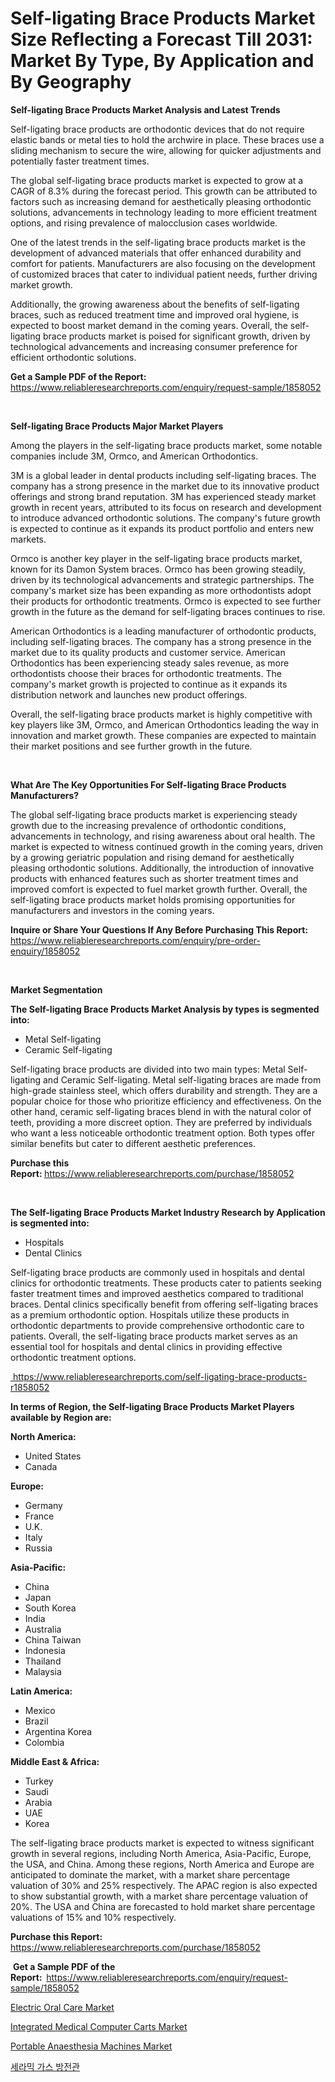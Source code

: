 <p><h1>Self-ligating Brace Products Market Size Reflecting a Forecast Till 2031: Market By Type, By Application and By Geography</h1></p><p><strong>Self-ligating Brace Products Market Analysis and Latest Trends</strong></p>
<p><p>Self-ligating brace products are orthodontic devices that do not require elastic bands or metal ties to hold the archwire in place. These braces use a sliding mechanism to secure the wire, allowing for quicker adjustments and potentially faster treatment times.</p><p>The global self-ligating brace products market is expected to grow at a CAGR of 8.3% during the forecast period. This growth can be attributed to factors such as increasing demand for aesthetically pleasing orthodontic solutions, advancements in technology leading to more efficient treatment options, and rising prevalence of malocclusion cases worldwide.</p><p>One of the latest trends in the self-ligating brace products market is the development of advanced materials that offer enhanced durability and comfort for patients. Manufacturers are also focusing on the development of customized braces that cater to individual patient needs, further driving market growth.</p><p>Additionally, the growing awareness about the benefits of self-ligating braces, such as reduced treatment time and improved oral hygiene, is expected to boost market demand in the coming years. Overall, the self-ligating brace products market is poised for significant growth, driven by technological advancements and increasing consumer preference for efficient orthodontic solutions.</p></p>
<p><strong>Get a Sample PDF of the Report:&nbsp;</strong> <a href="https://www.reliableresearchreports.com/enquiry/request-sample/1858052">https://www.reliableresearchreports.com/enquiry/request-sample/1858052</a></p>
<p>&nbsp;</p>
<p><strong>Self-ligating Brace Products Major Market Players</strong></p>
<p><p>Among the players in the self-ligating brace products market, some notable companies include 3M, Ormco, and American Orthodontics.</p><p>3M is a global leader in dental products including self-ligating braces. The company has a strong presence in the market due to its innovative product offerings and strong brand reputation. 3M has experienced steady market growth in recent years, attributed to its focus on research and development to introduce advanced orthodontic solutions. The company's future growth is expected to continue as it expands its product portfolio and enters new markets.</p><p>Ormco is another key player in the self-ligating brace products market, known for its Damon System braces. Ormco has been growing steadily, driven by its technological advancements and strategic partnerships. The company's market size has been expanding as more orthodontists adopt their products for orthodontic treatments. Ormco is expected to see further growth in the future as the demand for self-ligating braces continues to rise.</p><p>American Orthodontics is a leading manufacturer of orthodontic products, including self-ligating braces. The company has a strong presence in the market due to its quality products and customer service. American Orthodontics has been experiencing steady sales revenue, as more orthodontists choose their braces for orthodontic treatments. The company's market growth is projected to continue as it expands its distribution network and launches new product offerings.</p><p>Overall, the self-ligating brace products market is highly competitive with key players like 3M, Ormco, and American Orthodontics leading the way in innovation and market growth. These companies are expected to maintain their market positions and see further growth in the future.</p></p>
<p>&nbsp;</p>
<p><strong>What Are The Key Opportunities For Self-ligating Brace Products Manufacturers?</strong></p>
<p><p>The global self-ligating brace products market is experiencing steady growth due to the increasing prevalence of orthodontic conditions, advancements in technology, and rising awareness about oral health. The market is expected to witness continued growth in the coming years, driven by a growing geriatric population and rising demand for aesthetically pleasing orthodontic solutions. Additionally, the introduction of innovative products with enhanced features such as shorter treatment times and improved comfort is expected to fuel market growth further. Overall, the self-ligating brace products market holds promising opportunities for manufacturers and investors in the coming years.</p></p>
<p><strong>Inquire or Share Your Questions If Any Before Purchasing This Report:</strong> <a href="https://www.reliableresearchreports.com/enquiry/pre-order-enquiry/1858052">https://www.reliableresearchreports.com/enquiry/pre-order-enquiry/1858052</a></p>
<p>&nbsp;</p>
<p><strong>Market Segmentation</strong></p>
<p><strong>The Self-ligating Brace Products Market Analysis by types is segmented into:</strong></p>
<p><ul><li>Metal Self-ligating</li><li>Ceramic Self-ligating</li></ul></p>
<p><p>Self-ligating brace products are divided into two main types: Metal Self-ligating and Ceramic Self-ligating. Metal self-ligating braces are made from high-grade stainless steel, which offers durability and strength. They are a popular choice for those who prioritize efficiency and effectiveness. On the other hand, ceramic self-ligating braces blend in with the natural color of teeth, providing a more discreet option. They are preferred by individuals who want a less noticeable orthodontic treatment option. Both types offer similar benefits but cater to different aesthetic preferences.</p></p>
<p><strong>Purchase this Report:&nbsp;</strong><a href="https://www.reliableresearchreports.com/purchase/1858052">https://www.reliableresearchreports.com/purchase/1858052</a></p>
<p>&nbsp;</p>
<p><strong>The Self-ligating Brace Products Market Industry Research by Application is segmented into:</strong></p>
<p><ul><li>Hospitals</li><li>Dental Clinics</li></ul></p>
<p><p>Self-ligating brace products are commonly used in hospitals and dental clinics for orthodontic treatments. These products cater to patients seeking faster treatment times and improved aesthetics compared to traditional braces. Dental clinics specifically benefit from offering self-ligating braces as a premium orthodontic option. Hospitals utilize these products in orthodontic departments to provide comprehensive orthodontic care to patients. Overall, the self-ligating brace products market serves as an essential tool for hospitals and dental clinics in providing effective orthodontic treatment options.</p></p>
<p><a href="https://www.reliableresearchreports.com/self-ligating-brace-products-r1858052">&nbsp;https://www.reliableresearchreports.com/self-ligating-brace-products-r1858052</a></p>
<p><strong>In terms of Region, the Self-ligating Brace Products Market Players available by Region are:</strong></p>
<p>
    <p> <strong> North America: </strong>
        <ul>
            <li>United States</li>
            <li>Canada</li>
        </ul>
        </p> 
    <p> <strong> Europe: </strong>
        <ul>
            <li>Germany</li>
            <li>France</li>
            <li>U.K.</li>
            <li>Italy</li>
            <li>Russia</li>
        </ul>
        </p> 
    <p> <strong> Asia-Pacific: </strong>
        <ul>
            <li>China</li>
            <li>Japan</li>
            <li>South Korea</li>
            <li>India</li>
            <li>Australia</li>
            <li>China Taiwan</li>
            <li>Indonesia</li>
            <li>Thailand</li>
            <li>Malaysia</li>
        </ul>
        </p> 
    <p> <strong> Latin America: </strong>
        <ul>
            <li>Mexico</li>
            <li>Brazil</li>
            <li>Argentina Korea</li>
            <li>Colombia</li>
        </ul>
        </p> 
    <p> <strong> Middle East & Africa: </strong>
        <ul>
            <li>Turkey</li>
            <li>Saudi</li>
            <li>Arabia</li>
            <li>UAE</li>
            <li>Korea</li>
        </ul>
    </p>
    </p>
<p><p>The self-ligating brace products market is expected to witness significant growth in several regions, including North America, Asia-Pacific, Europe, the USA, and China. Among these regions, North America and Europe are anticipated to dominate the market, with a market share percentage valuation of 30% and 25% respectively. The APAC region is also expected to show substantial growth, with a market share percentage valuation of 20%. The USA and China are forecasted to hold market share percentage valuations of 15% and 10% respectively.</p></p>
<p><strong>Purchase this Report: </strong><a href="https://www.reliableresearchreports.com/purchase/1858052">https://www.reliableresearchreports.com/purchase/1858052</a></p>
<p>&nbsp;<strong>Get a Sample PDF of the Report:&nbsp;&nbsp;</strong><a href="https://www.reliableresearchreports.com/enquiry/request-sample/1858052">https://www.reliableresearchreports.com/enquiry/request-sample/1858052</a></p>
<p><strong></strong></p>
<p><p><a href="https://github.com/HallieBird1/Market-Research-Report-List-1/blob/main/electric-oral-care-market.md">Electric Oral Care Market</a></p><p><a href="https://github.com/hannahforsyth9786/Market-Research-Report-List-1/blob/main/integrated-medical-computer-carts-market.md">Integrated Medical Computer Carts Market</a></p><p><a href="https://github.com/faisalayoob601/Market-Research-Report-List-1/blob/main/portable-anaesthesia-machines-market.md">Portable Anaesthesia Machines Market</a></p><p><a href="https://github.com/muchswr/Market-Research-Report-List-2/blob/main/897010976937.md">세라믹 가스 방전관</a></p></p>